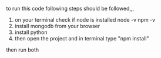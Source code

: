 to run this code following steps should be followed,,,

1. on your terminal check if node is installed
               node -v
               npm -v
2. install mongodb from your browser
3. install python
4. then open the project and in terminal type "npm install"

then run both
